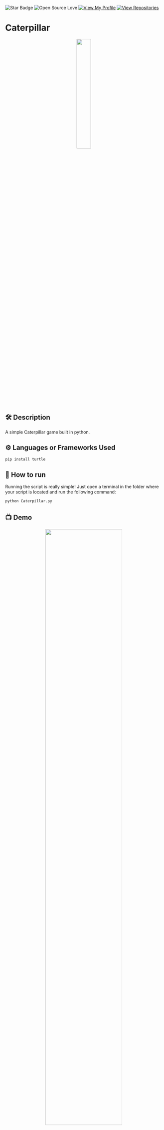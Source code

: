 ![Star Badge](https://img.shields.io/static/v1?label=%F0%9F%8C%9F&message=If%20Useful&style=style=flat&color=BC4E99)
![Open Source Love](https://badges.frapsoft.com/os/v1/open-source.svg?v=103)
[![View My Profile](https://img.shields.io/badge/View-My_Profile-green?logo=GitHub)](https://github.com/ndleah)
[![View Repositories](https://img.shields.io/badge/View-My_Repositories-blue?logo=GitHub)](https://github.com/ndleah?tab=repositories)

# Caterpillar
<p align="center">
<img src="https://static.wikia.nocookie.net/pixar/images/e/ec/Heimlich.png/revision/latest?cb=20170807224005" width=30% height=30%>

## 🛠️ Description

A simple Caterpillar game built in python.

## ⚙️ Languages or Frameworks Used
```bash
pip install turtle
```

## 🌟 How to run
Running the script is really simple! Just open a terminal in the folder where your script is located and run the following command:

```sh
python Caterpillar.py
```
## 📺 Demo
<p align="center">
<img src="https://github.com/ndleah/python-mini-project/blob/main/IMG/caterpillar.gif" width=70% height=70%>

## 🤖 Author
[Shruti Mondal]
